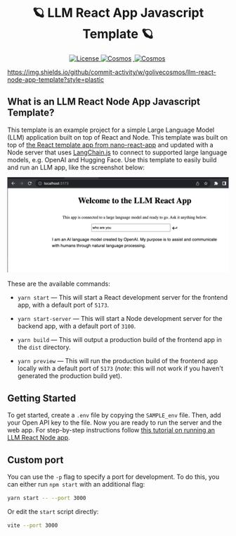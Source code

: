 <h1 align='center' >
🪐 LLM React App Javascript Template 🪐
</h1>
<p align='center'>
    <a href='https://github.com/golivecosmos/pluto/blob/main/LICENSE'>
        <img src='https://img.shields.io/github/license/golivecosmos/llm-react-node-app-template?style=plastic' alt='License' />
    </a>
    <a href='https://twitter.com/golivecosmos'>
        <img src='https://img.shields.io/github/commit-activity/w/golivecosmos/llm-react-node-app-template?style=plastic' alt='Cosmos'              style='margin-right:3px' />
    </a>
     <a href='https://twitter.com/golivecosmos'>
       <img src='https://img.shields.io/twitter/follow/golivecosmos' alt='Cosmos' style='margin-right:3px' />
     </a>
</p>

https://img.shields.io/github/commit-activity/w/golivecosmos/llm-react-node-app-template?style=plastic

## What is an LLM React Node App Javascript Template?

This template is an example project for a simple Large Language Model (LLM) application built on top of React and Node. This template was built on top of [the React template app from nano-react-app](https://github.com/nano-react-app/template-js) and updated with a Node server that uses [LangChain.js](https://github.com/hwchase17/langchainjs) to connect to supported large language models, e.g. OpenAI and Hugging Face. Use this template to easily build and run an LLM app, like the screenshot below:

![screenshot of LLM react app](./examples/llm-react-app.png)

These are the available commands:

- `yarn start` — This will start a React development server for the frontend app, with a default port of `5173`.
- `yarn start-server` — This will start a Node development server for the backend app, with a default port of `3100`.

- `yarn build` — This will output a production build of the frontend app in the `dist` directory.
- `yarn preview` — This will run the production build of the frontend app locally with a default port of `5173` (_note_: this will not work if you haven't generated the production build yet).

## Getting Started

To get started, create a `.env` file by copying the `SAMPLE_env` file. Then, add your Open API key to the file.
Now you are ready to run the server and the web app. For step-by-step instructions follow [this tutorial on running an LLM React Node app](https://blog.golivecosmos.com/build-an-llm-app-with-node-react-and-langchain-js/).

## Custom port

You can use the `-p` flag to specify a port for development. To do this, you can either run `npm start` with an additional flag:

```bash
yarn start -- --port 3000
```

Or edit the `start` script directly:

```bash
vite --port 3000
```
